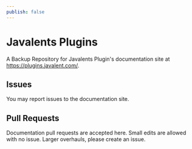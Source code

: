 ```yaml
---
publish: false
---
```

# Javalents Plugins

A Backup Repository for Javalents Plugin's documentation site at https://plugins.javalent.com/. 

## Issues

You may report issues to the documentation site. 

## Pull Requests

Documentation pull requests are accepted here. Small edits are allowed with no issue. Larger overhauls, please create an issue. 
